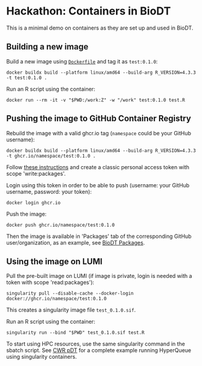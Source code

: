 # Hackathon: Containers in BioDT

This is a minimal demo on containers as they are set up and used in BioDT.

## Building a new image

Build a new image using [`Dockerfile`](Dockerfile) and tag it as `test:0.1.0`:

    docker buildx build --platform linux/amd64 --build-arg R_VERSION=4.3.3 -t test:0.1.0 .

Run an R script using the container:

    docker run --rm -it -v "$PWD:/work:Z" -w "/work" test:0.1.0 test.R

## Pushing the image to GitHub Container Registry

Rebuild the image with a valid ghcr.io tag (`namespace` could be your GitHub username):

    docker buildx build --platform linux/amd64 --build-arg R_VERSION=4.3.3 -t ghcr.io/namespace/test:0.1.0 .

Follow [these instructions](https://docs.github.com/en/authentication/keeping-your-account-and-data-secure/creating-a-personal-access-token#creating-a-personal-access-token-classic)
and create a classic personal access token with scope 'write:packages'.

Login using this token in order to be able to push (username: your GitHub username, password: your token):

    docker login ghcr.io

Push the image:

    docker push ghcr.io/namespace/test:0.1.0

Then the image is available in 'Packages' tab of the corresponding GitHub user/organization,
as an example, see [BioDT Packages](https://github.com/orgs/BioDT/packages).

## Using the image on LUMI

Pull the pre-built image on LUMI (if image is private, login is needed with a token with scope 'read:packages'):

    singularity pull --disable-cache --docker-login docker://ghcr.io/namespace/test:0.1.0

This creates a singularity image file `test_0.1.0.sif`.

Run an R script using the container:

    singularity run --bind "$PWD" test_0.1.0.sif test.R

To start using HPC resources, use the same singularity command in the sbatch script.
See [CWR pDT](https://github.com/BioDT/uc-CWR) for a complete example running HyperQueue using singularity containers.

